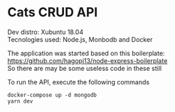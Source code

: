 # Cats CRUD API

Dev distro: Xubuntu 18.04  
Tecnologies used: Node.js, Monbodb and Docker  
  
The application was started based on this boilerplate: https://github.com/hagopj13/node-express-boilerplate  
So there are may be some useless code in these still  
  
To run the API, execute the following commands
```
docker-compose up -d mongodb
yarn dev
```
